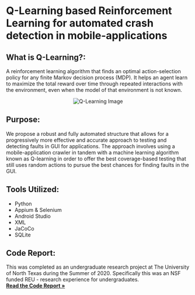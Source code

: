 # Q-Learning based Reinforcement Learning for automated crash detection in mobile-applications

## What is Q-Learning?: 
A reinforcement learning algorithm that finds an optimal action-selection policy for any finite Markov decision process (MDP). It helps an agent learn to maximize the total reward over time through repeated interactions with the environment, even when the model of that environment is not known.

<p align="center">
  <img src="https://github.com/user-attachments/assets/274e3478-dc1d-4a5d-a632-48a979d5934a" alt="Q-Learning Image">
</p>

## Purpose:
We propose a robust and fully automated structure that allows for a progressively more effective and accurate approach to testing and detecting faults in GUI for applications. The approach involves using a mobile-application crawler in tandem with a machine learning algorithm known as Q-learning in order to offer the best coverage-based testing that still uses random actions to pursue the best chances for finding faults in the GUI.

## Tools Utilized: 
- Python
- Appium & Selenium
- Android Studio
- XML
- JaCoCo
- SQLite

## Code Report:
This was completed as an undergraduate research project at The University of North Texas during the Summer of 2020. Specifically this was an NSF funded REU - research experience for undergraduates.  
<a href="https://drive.google.com/file/d/1kfqRj-9Sh6Ac1I863dJDUl7c4qURZVLi/view?usp=sharing"><strong>Read the Code Report »</a></strong>
